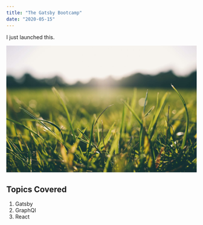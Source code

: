 ```yaml
---
title: "The Gatsby Bootcamp"
date: "2020-05-15"
---
```


I just launched this.

![Grass](./grass.jpg)

## Topics Covered

1. Gatsby
2. GraphQl
3. React
